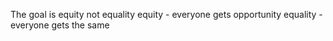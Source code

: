 The goal is equity not equality
equity - everyone gets opportunity
equality - everyone gets the same
